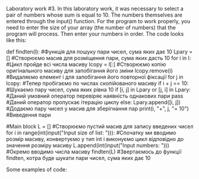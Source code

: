 Laboratory work #3.
In this laboratory work, it was necessary to select a pair of numbers whose sum is equal to 10. 
The numbers themselves are entered through the input() function.
For the program to work properly, you need to enter the size of your array (the number of numbers) that the program will process. 
Then enter your numbers in order.
The code looks like this:

def findten(l): #Функція для пошуку пари чисел, сума яких дає 10
    Lpary = [] #Створюємо масив для розміщення пари, сума яких дасть 10
    for i in l: #Цикл пройде всі числа масиву
        lcopy = l[:] #Створюємо копію оригінального масиву для запобігання його зміни
        lcopy.remove(i) #Видаляємо елемент і для запобігання його повторної фіксації 
        for j in lcopy: #Тепер пробігаємо по числах скопійованого масиву
            if i + j == 10: #Шукаємо пару чисел, сума яких рівна 10
                if [i, j] in Lpary or [j, i] in Lpary: #Даний умовний оператор перевіряє наявність однакових пари
                    pass #Даний оператор пропускає ітерацію циклу
                else:
                    Lpary.append([i, j]) #Додаємо пару чисел у масив для зберігнання пар
                    print(i, "+", j, "= 10") #Виведення пари
                
#Main block
L = [] #Створюємо пустий масив для запису введених чисел
for i in range(int(input("Input size of list: "))): #Спочатку ми вводимо розмір масиву, конвертуємо у тип int і виконуємо цикл відповідно до значення розміру масиву
    L.append(int(input("Input numbers: "))) #Окремо вводимо числа масиву
findten(L) #Звертаємось до функції findten, котра буде шукати пари чисел, сума яких дає 10

Some examples of code:


